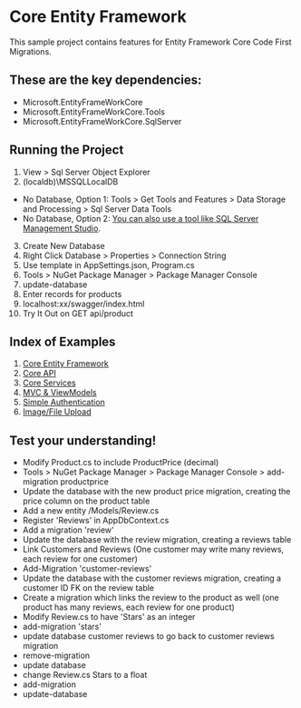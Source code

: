 # Core Entity Framework
This sample project contains features for Entity Framework Core Code First Migrations. 

## These are the key dependencies:
- Microsoft.EntityFrameWorkCore
- Microsoft.EntityFrameWorkCore.Tools
- Microsoft.EntityFrameWorkCore.SqlServer

## Running the Project
1. View > Sql Server Object Explorer
2. (localdb)\MSSQLLocalDB
- No Database, Option 1: Tools > Get Tools and Features > Data Storage and Processing > Sql Server Data Tools
- No Database, Option 2: [You can also use a tool like SQL Server Management Studio](https://learn.microsoft.com/en-us/sql/ssms/download-sql-server-management-studio-ssms?view=sql-server-ver16).
3. Create New Database
4. Right Click Database > Properties > Connection String
5. Use template in AppSettings.json, Program.cs
6. Tools > NuGet Package Manager > Package Manager Console
7. update-database
8. Enter records for products
9. localhost:xx/swagger/index.html
10. Try It Out on GET api/product

## Index of Examples
1. [Core Entity Framework](https://github.com/christinebittle/CoreEntityFramework)
2. [Core API](https://github.com/christinebittle/CoreAPI)
3. [Core Services](https://github.com/christinebittle/CoreServices)
4. [MVC & ViewModels](https://github.com/christinebittle/OnlineStore)
5. [Simple Authentication](https://github.com/christinebittle/OnlineStore/tree/Authentication1)
6. [Image/File Upload](https://github.com/christinebittle/OnlineStore/tree/product-image-upload)

## Test your understanding!
- Modify Product.cs to include ProductPrice (decimal)
- Tools > NuGet Package Manager > Package Manager Console > add-migration productprice
- Update the database with the new product price migration, creating the price column on the product table
- Add a new entity /Models/Review.cs
- Register 'Reviews' in AppDbContext.cs
- Add a migration 'review'
- Update the database with the review migration, creating a reviews table
- Link Customers and Reviews (One customer may write many reviews, each review for one customer)
- Add-Migration 'customer-reviews'
- Update the database with the customer reviews migration, creating a customer ID FK on the review table
- Create a migration which links the review to the product as well (one product has many reviews, each review for one product)
- Modify Review.cs to have 'Stars' as an integer
- add-migration 'stars'
- update database customer reviews to go back to customer reviews migration
- remove-migration
- update database
- change Review.cs Stars to a float
- add-migration
- update-database
